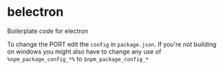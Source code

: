 # belectron
Boilerplate code for electron

To change the PORT edit the `config` in `package.json`. If you're not building on windows you might also have to change any use of `%npm_package_config_*%` to `$npm_package_config_*`
